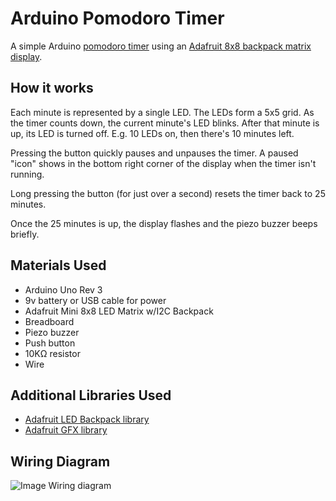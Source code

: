 # Arduino Pomodoro Timer

A simple Arduino [pomodoro timer](https://en.wikipedia.org/wiki/Pomodoro_Technique) using an [Adafruit 8x8 backpack matrix display](https://www.adafruit.com/products/870).

## How it works

Each minute is represented by a single LED. The LEDs form a 5x5 grid. As the timer counts down, the current minute's LED blinks. After that minute is up, its LED is turned off.  E.g. 10 LEDs on, then there's 10 minutes left.

Pressing the button quickly pauses and unpauses the timer. A paused "icon" shows in the bottom right corner of the display when the timer isn't running.

Long pressing the button (for just over a second) resets the timer back to 25 minutes. 

Once the 25 minutes is up, the display flashes and the piezo buzzer beeps briefly.

## Materials Used

 * Arduino Uno Rev 3
 * 9v battery or USB cable for power
 * Adafruit Mini 8x8 LED Matrix w/I2C Backpack
 * Breadboard
 * Piezo buzzer
 * Push button
 * 10KΩ resistor
 * Wire

## Additional Libraries Used

 * [Adafruit LED Backpack library](https://github.com/adafruit/Adafruit-LED-Backpack-Library)
 * [Adafruit GFX library](https://github.com/adafruit/Adafruit-GFX-Library)


## Wiring Diagram
![Image Wiring diagram](https://s3.amazonaws.com/cairn4/pomodoro_sketch.jpg)
